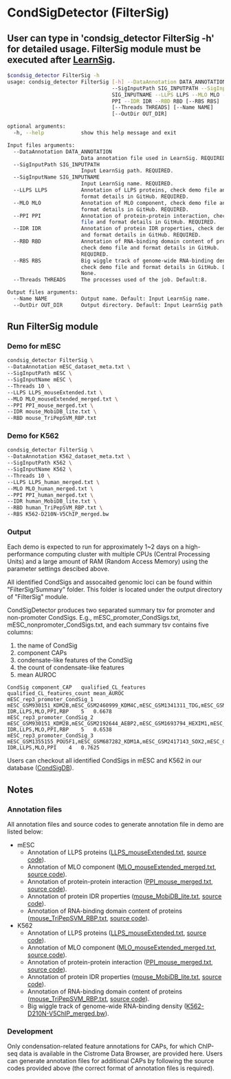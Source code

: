 # CondSigDetector (FilterSig)



## User can type in 'condsig_detector FilterSig -h' for detailed usage. FilterSig module must be executed after [LearnSig](../LearnSig/README.md).

``` bash
$condsig_detector FilterSig -h
usage: condsig_detector FilterSig [-h] --DataAnnotation DATA_ANNOTATION
                                  --SigInputPath SIG_INPUTPATH --SigInputName
                                  SIG_INPUTNAME --LLPS LLPS --MLO MLO --PPI
                                  PPI --IDR IDR --RBD RBD [--RBS RBS]
                                  [--Threads THREADS] [--Name NAME]
                                  [--OutDir OUT_DIR]

optional arguments:
  -h, --help            show this help message and exit

Input files arguments:
  --DataAnnotation DATA_ANNOTATION
                        Data annotation file used in LearnSig. REQUIRED.
  --SigInputPath SIG_INPUTPATH
                        Input LearnSig path. REQUIRED.
  --SigInputName SIG_INPUTNAME
                        Input LearnSig name. REQUIRED.
  --LLPS LLPS           Annotation of LLPS proteins, check demo file and
                        format details in GitHub. REQUIRED.
  --MLO MLO             Annotation of MLO component, check demo file and
                        format details in GitHub. REQUIRED.
  --PPI PPI             Annotation of protein-protein interaction, check demo
                        file and format details in GitHub. REQUIRED.
  --IDR IDR             Annotation of protein IDR properties, check demo file
                        and format details in GitHub. REQUIRED.
  --RBD RBD             Annotation of RNA-binding domain content of proteins,
                        check demo file and format details in GitHub.
                        REQUIRED.
  --RBS RBS             Big wiggle track of genome-wide RNA-binding density,
                        check demo file and format details in GitHub. Default:
                        None.
  --Threads THREADS     The processes used of the job. Default:8.

Output files arguments:
  --Name NAME           Output name. Default: Input LearnSig name.
  --OutDir OUT_DIR      Output directory. Default: Input LearnSig path.

```

## Run FilterSig module

### Demo for mESC
```bash
condsig_detector FilterSig \
--DataAnnotation mESC_dataset_meta.txt \
--SigInputPath mESC \
--SigInputName mESC \
--Threads 10 \
--LLPS LLPS_mouseExtended.txt \
--MLO MLO_mouseExtended_merged.txt \
--PPI PPI_mouse_merged.txt \
--IDR mouse_MobiDB_lite.txt \
--RBD mouse_TriPepSVM_RBP.txt
```

### Demo for K562
```bash
condsig_detector FilterSig \
--DataAnnotation K562_dataset_meta.txt \
--SigInputPath K562 \
--SigInputName K562 \
--Threads 10 \
--LLPS LLPS_human_merged.txt \
--MLO MLO_human_merged.txt \
--PPI PPI_human_merged.txt \
--IDR human_MobiDB_lite.txt \
--RBD human_TriPepSVM_RBP.txt \
--RBS K562-D210N-V5ChIP_merged.bw
```

### Output
Each demo is expected to run for approximately 1~2 days on a high-performance computing cluster with multiple CPUs (Central Processing Units) and a large amount of RAM (Random Access Memory) using the parameter settings descibed above. 

All identified CondSigs and assocaited genomic loci can be found within "FilterSig/Summary" folder. This folder is located under the output directory of "FilterSig" module. 

CondSigDetector produces two separated summary tsv for promoter and non-promoter CondSigs. E.g., mESC_promoter_CondSigs.txt, mESC_nonpromoter_CondSigs.txt, and each summary tsv contains five columns:
  1. the name of CondSig
  2. component CAPs
  3. condensate-like features of the CondSig
  4. the count of condensate-like features
  5. mean AUROC

```
CondSig	component_CAP	qualified_CL_features	qualified_CL_features_count	mean_AUROC
mESC_rep3_promoter_CondSig_1	mESC_GSM930151_KDM2B,mESC_GSM2460999_KDM4C,mESC_GSM1341311_TDG,mESC_GSM1603269_RXRA,mESC_GSM3196078_TET2	IDR,LLPS,MLO,PPI,RBP	5	0.6678
mESC_rep3_promoter_CondSig_2	mESC_GSM930151_KDM2B,mESC_GSM2192644_AEBP2,mESC_GSM1693794_HEXIM1,mESC_GSM2460999_KDM4C,mESC_GSM651192_DPY30,mESC_GSM1372576_ATRX,mESC_GSM2142337_FAM60A,mESC_GSM1399511_SUZ12	IDR,LLPS,MLO,PPI,RBP	5	0.6538
mESC_rep3_promoter_CondSig_3	mESC_GSM1355155_POU5F1,mESC_GSM687282_KDM1A,mESC_GSM2417143_SOX2,mESC_GSM1563242_RAD23B,mESC_GSM2123560_NANOG,mESC_GSM1208218_KLF5,mESC_GSM2588408_KMT2D,mESC_GSM1258240_ASH2L	IDR,LLPS,MLO,PPI	4	0.7625
```

Users can checkout all identified CondSigs in mESC and K562 in our database ([CondSigDB](https://compbio-zhanglab.org/CondSigDB/index.html)).

## Notes

### Annotation files
All annotation files and source codes to generate annotation file in demo are listed below:
* mESC
  * Annotation of LLPS proteins ([LLPS_mouseExtended.txt](https://compbio-zhanglab.org/CondSigDB/data/GitHub/LLPS_mouseExtended.txt), [source code](../../example/generate_LLPS_annotation.ipynb)).
  * Annotation of MLO component ([MLO_mouseExtended_merged.txt](https://compbio-zhanglab.org/CondSigDB/data/GitHub/MLO_mouseExtended_merged.txt), [source code](../../example/generate_MLO_annotation.ipynb)).
  * Annotation of protein-protein interaction ([PPI_mouse_merged.txt](https://compbio-zhanglab.org/CondSigDB/data/GitHub/PPI_mouse_merged.txt), [source code](../../example/generate_PPI_annotation.ipynb)).
  * Annotation of protein IDR properties ([mouse_MobiDB_lite.txt](https://compbio-zhanglab.org/CondSigDB/data/GitHub/mouse_MobiDB_lite.txt), [source code](../../example/generate_IDR_annotation.ipynb)).
  * Annotation of RNA-binding domain content of proteins ([mouse_TriPepSVM_RBP.txt](https://compbio-zhanglab.org/CondSigDB/data/GitHub/mouse_TriPepSVM_RBP.txt), [source code](../../example/generate_RBP_annotation.ipynb)).
* K562
  * Annotation of LLPS proteins ([LLPS_mouseExtended.txt](https://compbio-zhanglab.org/CondSigDB/data/GitHub/LLPS_mouseExtended.txt), [source code](../../example/generate_LLPS_annotation.ipynb)).
  * Annotation of MLO component ([MLO_mouseExtended_merged.txt](https://compbio-zhanglab.org/CondSigDB/data/GitHub/MLO_mouseExtended_merged.txt), [source code](../../example/generate_MLO_annotation.ipynb)).
  * Annotation of protein-protein interaction ([PPI_mouse_merged.txt](https://compbio-zhanglab.org/CondSigDB/data/GitHub/PPI_mouse_merged.txt), [source code](../../example/generate_PPI_annotation.ipynb)).
  * Annotation of protein IDR properties ([mouse_MobiDB_lite.txt](https://compbio-zhanglab.org/CondSigDB/data/GitHub/mouse_MobiDB_lite.txt), [source code](../../example/generate_IDR_annotation.ipynb)).
  * Annotation of RNA-binding domain content of proteins ([mouse_TriPepSVM_RBP.txt](https://compbio-zhanglab.org/CondSigDB/data/GitHub/mouse_TriPepSVM_RBP.txt), [source code](../../example/generate_RBP_annotation.ipynb)).
  * Big wiggle track of genome-wide RNA-binding density ([K562-D210N-V5ChIP_merged.bw](https://compbio-zhanglab.org/CondSigDB/data/GitHub/K562-D210N-V5ChIP_merged.bw)).

### Development
Only condensation-related feature annotations for CAPs, for which ChIP-seq data is available in the Cistrome Data Browser, are provided here. Users can generate annotation files for additional CAPs by following the source codes provided above (the correct format of annotation files is required).